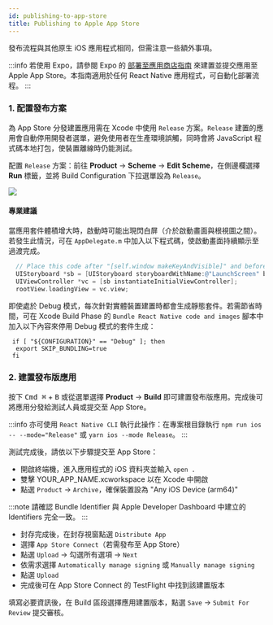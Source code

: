 ```yaml
---
id: publishing-to-app-store
title: Publishing to Apple App Store
---
```


發布流程與其他原生 iOS 應用程式相同，但需注意一些額外事項。

:::info
若使用 Expo，請參閱 Expo 的 [部署至應用商店指南](https://docs.expo.dev/distribution/app-stores/) 來建置並提交應用至 Apple App Store。本指南適用於任何 React Native 應用程式，可自動化部署流程。
:::

### 1. 配置發布方案

為 App Store 分發建置應用需在 Xcode 中使用 `Release` 方案。`Release` 建置的應用會自動停用開發者選單，避免使用者在生產環境誤觸，同時會將 JavaScript 程式碼本地打包，使裝置離線時仍能測試。

配置 `Release` 方案：前往 **Product** → **Scheme** → **Edit Scheme**，在側邊欄選擇 **Run** 標籤，並將 Build Configuration 下拉選單設為 `Release`。

![](/docs/assets/ConfigureReleaseScheme.png)

#### 專業建議

當應用套件體積增大時，啟動時可能出現閃白屏（介於啟動畫面與根視圖之間）。若發生此情況，可在 `AppDelegate.m` 中加入以下程式碼，使啟動畫面持續顯示至過渡完成。

```objectivec
  // Place this code after "[self.window makeKeyAndVisible]" and before "return YES;"
  UIStoryboard *sb = [UIStoryboard storyboardWithName:@"LaunchScreen" bundle:nil];
  UIViewController *vc = [sb instantiateInitialViewController];
  rootView.loadingView = vc.view;
```

即使處於 Debug 模式，每次針對實體裝置建置時都會生成靜態套件。若需節省時間，可在 Xcode Build Phase 的 `Bundle React Native code and images` 腳本中加入以下內容來停用 Debug 模式的套件生成：

```shell
 if [ "${CONFIGURATION}" == "Debug" ]; then
  export SKIP_BUNDLING=true
 fi
```

### 2. 建置發布版應用

按下 <kbd>Cmd ⌘</kbd> + <kbd>B</kbd> 或從選單選擇 **Product** → **Build** 即可建置發布版應用。完成後可將應用分發給測試人員或提交至 App Store。

:::info
亦可使用 `React Native CLI` 執行此操作：在專案根目錄執行 `npm run ios -- --mode="Release"` 或 `yarn ios --mode Release`。
:::

測試完成後，請依以下步驟提交至 App Store：

- 開啟終端機，進入應用程式的 iOS 資料夾並輸入 `open .`
- 雙擊 YOUR_APP_NAME.xcworkspace 以在 Xcode 中開啟
- 點選 `Product` → `Archive`，確保裝置設為 "Any iOS Device (arm64)"

:::note
請確認 Bundle Identifier 與 Apple Developer Dashboard 中建立的 Identifiers 完全一致。
:::

- 封存完成後，在封存視窗點選 `Distribute App`
- 選擇 `App Store Connect`（若需發布至 App Store）
- 點選 `Upload` → 勾選所有選項 → `Next`
- 依需求選擇 `Automatically manage signing` 或 `Manually manage signing`
- 點選 `Upload`
- 完成後可在 App Store Connect 的 TestFlight 中找到該建置版本

填寫必要資訊後，在 Build 區段選擇應用建置版本，點選 `Save` → `Submit For Review` 提交審核。